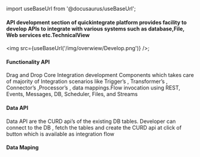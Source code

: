 import useBaseUrl from '@docusaurus/useBaseUrl';


#### **API development** section of quickintegrate platform provides facility to **develop APIs** to integrate with various systems such as database,File, Web services etc.TechnicalView

<img src={useBaseUrl('/img/overwiew/Develop.png')} />;

#### Functionality API
Drag and Drop Core Integration development Components which takes care of majority of Integration scenarios like
Trigger’s , Transformer’s , Connector’s ,Processor’s , data mappings.Flow invocation using REST, Events, Messages, DB, Scheduler, Files, and Streams


#### Data API
Data API are the CURD api’s of the existing DB tables. Developer can connect to the DB , fetch the tables and create the CURD api at click of button which is available  as integration flow

#### Data Maping